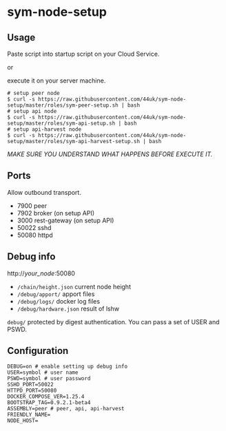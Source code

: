 # sym-node-setup


## Usage

Paste script into startup script on your Cloud Service.

or

execute it on your server machine.

```shell
# setup peer node
$ curl -s https://raw.githubusercontent.com/44uk/sym-node-setup/master/roles/sym-peer-setup.sh | bash
# setup api node
$ curl -s https://raw.githubusercontent.com/44uk/sym-node-setup/master/roles/sym-api-setup.sh | bash
# setup api-harvest node
$ curl -s https://raw.githubusercontent.com/44uk/sym-node-setup/master/roles/sym-api-harvest-setup.sh | bash
```

*MAKE SURE YOU UNDERSTAND WHAT HAPPENS BEFORE EXECUTE IT.*


## Ports

Allow outbound transport.

- 7900 peer
- 7902 broker (on setup API)
- 3000 rest-gateway (on setup API)
- 50022 sshd
- 50080 httpd


## Debug info

http://_your_node_:50080

- `/chain/height.json` current node height
- `/debug/apport/` apport files
- `/debug/logs/` docker log files
- `/debug/hardware.json` result of lshw

`debug/` protected by digest authentication.
You can pass a set of USER and PSWD.


## Configuration

```shell
DEBUG=on # enable setting up debug info
USER=symbol # user name
PSWD=symbol # user password
SSHD_PORT=50022
HTTPD_PORT=50080
DOCKER_COMPOSE_VER=1.25.4
BOOTSTRAP_TAG=0.9.2.1-beta4
ASSEMBLY=peer # peer, api, api-harvest
FRIENDLY_NAME=
NODE_HOST=
```
